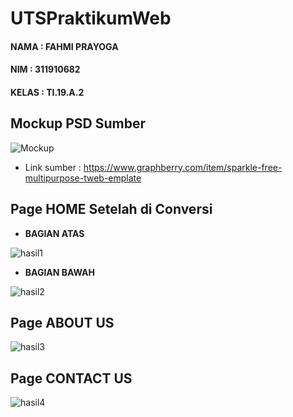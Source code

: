 # UTSPraktikumWeb
#### NAMA  : FAHMI PRAYOGA
#### NIM   : 311910682
#### KELAS : TI.19.A.2

## Mockup PSD Sumber

![Mockup](https://user-images.githubusercontent.com/56239989/116849363-cccb4c00-ac18-11eb-8c03-500d50493dc8.jpg)

- Link sumber : https://www.graphberry.com/item/sparkle-free-multipurpose-tweb-emplate

## Page HOME Setelah di Conversi

- **BAGIAN ATAS**

![hasil1](https://user-images.githubusercontent.com/56239989/116849036-19faee00-ac18-11eb-830b-16f15988a24f.jpg)

- **BAGIAN BAWAH**

![hasil2](https://user-images.githubusercontent.com/56239989/116819958-c5fef380-ab9c-11eb-8d6a-44899f0e866f.jpg)

## Page ABOUT US

![hasil3](https://user-images.githubusercontent.com/56239989/116820015-0d857f80-ab9d-11eb-8beb-f25d02336fc2.jpg)

## Page CONTACT US

![hasil4](https://user-images.githubusercontent.com/56239989/116848875-c9839080-ac17-11eb-994d-136e73df427d.jpg)
